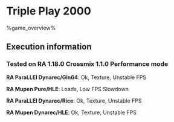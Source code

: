 # Triple Play 2000 

%game_overview%

## Execution information

### Tested on RA 1.18.0 Crossmix 1.1.0 Performance mode

**RA ParaLLEl Dynarec/Gln64**: Ok, Texture, Unstable FPS

**RA Mupen Pure/HLE**: Loads, Low FPS Slowdown

**RA ParaLLEl Dynarec/Rice**: Ok, Texture, Unstable FPS

**RA Mupen Dynarec/HLE**: Ok, Texture, Unstable FPS
